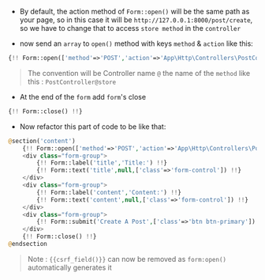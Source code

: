 - By default, the action method of `Form::open()` will be the same path as your page, so in this case
  it will be `http://127.0.0.1:8000/post/create`, so we have to change that to access `store method` in the `controller`

- now send an `array` to `open()` method with keys `method` & `action` like this:

````php
{!! Form::open(['method'=>'POST','action'=>'App\Http\Controllers\PostController@store']) !!}
````

> The convention will be Controller name `@` the name of the `method` like this : `PostController@store`

- At the end of the `form` add `form`'s close

````php
{!! Form::close() !!}
````

- Now refactor this part of code to be like that:

````php
@section('content')
    {!! Form::open(['method'=>'POST','action'=>'App\Http\Controllers\PostController@store']) !!}
    <div class="form-group">
        {!! Form::label('title','Title:') !!}
        {!! Form::text('title',null,['class'=>'form-control']) !!}
    </div>
    <div class="form-group">
        {!! Form::label('content','Content:') !!}
        {!! Form::text('content',null,['class'=>'form-control']) !!}
    </div>
    <div class="form-group">
        {!! Form::submit('Create A Post',['class'=>'btn btn-primary']) !!}
    </div>
    {!! Form::close() !!}
@endsection
````

> Note : `{{csrf_field()}}` can now be removed as `form:open()` automatically generates it
 
